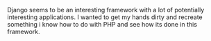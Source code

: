 Django seems to be an interesting framework with a lot of potentially interesting applications. I wanted to get my hands dirty and recreate something i know how to do with PHP and see how its done in this framework.
